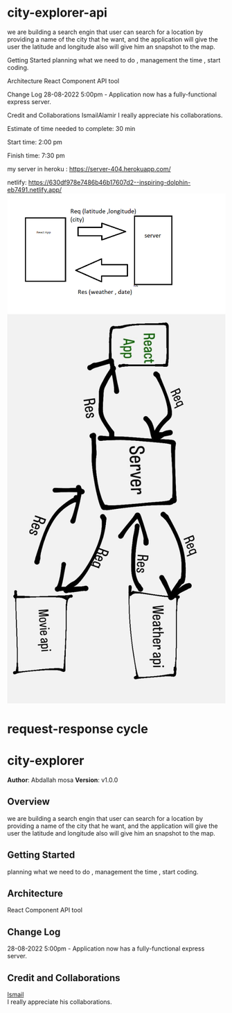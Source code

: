 # city-explorer-api 
we are building a search engin that user can search for a location by providing a name of the city that he want, and the application will give the user the latitude and longitude also will give him an snapshot to the map.

Getting Started
planning what we need to do , management the time , start coding.

Architecture
React Component API tool

Change Log
28-08-2022 5:00pm - Application now has a fully-functional express server.

Credit and Collaborations
IsmailAlamir
I really appreciate his collaborations.

Estimate of time needed to complete: 30 min

Start time: 2:00 pm

Finish time: 7:30 pm

 my server in heroku  :  https://server-404.herokuapp.com/
  

 netlify:   https://630df978e7486b46b17607d2--inspiring-dolphin-eb7491.netlify.app/
![lab7 cycle](lab7.png)
![lab8cycle](lab8.jpg)


# request-response cycle
# city-explorer
**Author**: Abdallah mosa
**Version**: v1.0.0
## Overview
we are building a search engin that user can search for a location by providing a name of the city that he want, and the application will give the user the latitude and longitude also will give him an snapshot to the map.
## Getting Started
 planning what we need to do ,
 management the time ,
 start coding.
## Architecture
React Component
API tool
## Change Log
28-08-2022 5:00pm - Application now has a fully-functional express server.
## Credit and Collaborations
[Ismail ](https://github.com/IsmailAlamir)
<br> I really appreciate his collaborations.
